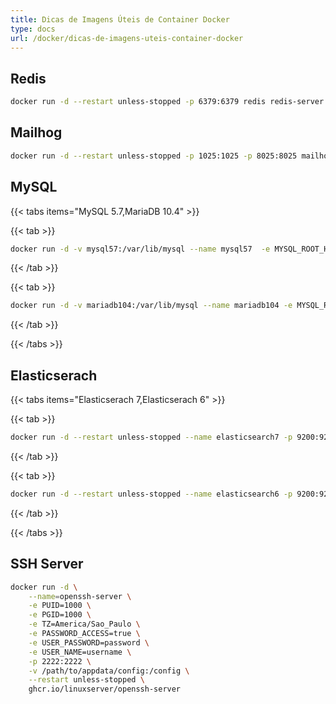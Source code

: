 ```yaml
---
title: Dicas de Imagens Úteis de Container Docker
type: docs
url: /docker/dicas-de-imagens-uteis-container-docker
---
```


## Redis
```sh
docker run -d --restart unless-stopped -p 6379:6379 redis redis-server
```

## Mailhog
```sh
docker run -d --restart unless-stopped -p 1025:1025 -p 8025:8025 mailhog/mailhog:latest
```

## MySQL

{{< tabs items="MySQL 5.7,MariaDB 10.4" >}}

{{< tab >}}
```sh
docker run -d -v mysql57:/var/lib/mysql --name mysql57  -e MYSQL_ROOT_HOST=% -e MYSQL_ALLOW_EMPTY_PASSWORD=yes --restart unless-stopped -p 3306:3306 mysql:5.7
```
{{< /tab >}}

{{< tab >}}
```sh
docker run -d -v mariadb104:/var/lib/mysql --name mariadb104 -e MYSQL_ROOT_HOST=% -e MYSQL_ALLOW_EMPTY_PASSWORD=yes --restart unless-stopped -p 3306:3306 mariadb:10.4
```
{{< /tab >}}

{{< /tabs >}}

## Elasticserach

{{< tabs items="Elasticserach 7,Elasticserach 6" >}}

{{< tab >}}
```sh
docker run -d --restart unless-stopped --name elasticsearch7 -p 9200:9200 -p 9300:9300 -e "discovery.type=single-node" -e "ES_JAVA_OPTS=-Xms1G -Xmx1G" elasticsearch:7.13.2
```
{{< /tab >}}

{{< tab >}}
```sh
docker run -d --restart unless-stopped --name elasticsearch6 -p 9200:9200 -p 9300:9300 -e "discovery.type=single-node" -e "ES_JAVA_OPTS=-Xms1G -Xmx1G" elasticsearch:6.8.16
```
{{< /tab >}}

{{< /tabs >}}

## SSH Server

```sh
docker run -d \
    --name=openssh-server \
    -e PUID=1000 \
    -e PGID=1000 \
    -e TZ=America/Sao_Paulo \
    -e PASSWORD_ACCESS=true \
    -e USER_PASSWORD=password \
    -e USER_NAME=username \
    -p 2222:2222 \
    -v /path/to/appdata/config:/config \
    --restart unless-stopped \
    ghcr.io/linuxserver/openssh-server
```
